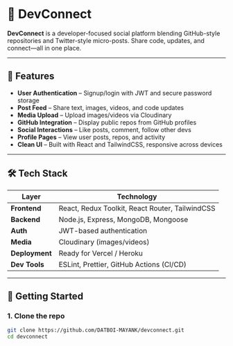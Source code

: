 # 🚀 DevConnect

**DevConnect** is a developer-focused social platform blending GitHub-style repositories and Twitter-style micro-posts. Share code, updates, and connect—all in one place.

---

## 🌟 Features

- **User Authentication** – Signup/login with JWT and secure password storage  
- **Post Feed** – Share text, images, videos, and code updates  
- **Media Upload** – Upload images/videos via Cloudinary  
- **GitHub Integration** – Display public repos from GitHub profiles  
- **Social Interactions** – Like posts, comment, follow other devs  
- **Profile Pages** – View user posts, repos, and activity  
- **Clean UI** – Built with React and TailwindCSS, responsive across devices

---

## 🛠️ Tech Stack

| Layer       | Technology                                      |
|-------------|-------------------------------------------------|
| **Frontend** | React, Redux Toolkit, React Router, TailwindCSS |
| **Backend**  | Node.js, Express, MongoDB, Mongoose            |
| **Auth**     | JWT-based authentication                       |
| **Media**    | Cloudinary (images/videos)                     |
| **Deployment** | Ready for Vercel / Heroku                     |
| **Dev Tools** | ESLint, Prettier, GitHub Actions (CI/CD)      |

---

## 🔧 Getting Started

### 1. Clone the repo  
```bash
git clone https://github.com/DATBOI-MAYANK/devconnect.git
cd devconnect
